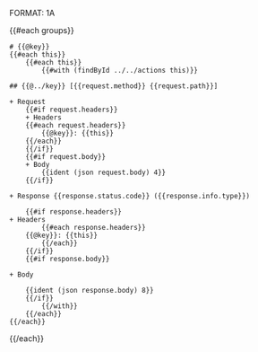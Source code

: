 FORMAT: 1A

{{#each groups}}

    # {{@key}} 
    {{#each this}}
        {{#each this}}
            {{#with (findById ../../actions this)}}

    ## {{@../key}} [{{request.method}} {{request.path}}]

    + Request
        {{#if request.headers}}
        + Headers
        {{#each request.headers}}
            {{@key}}: {{this}}
        {{/each}}
        {{/if}}
        {{#if request.body}}
        + Body
            {{ident (json request.body) 4}}
        {{/if}}

    + Response {{response.status.code}} ({{response.info.type}})

        {{#if response.headers}}
    + Headers
            {{#each response.headers}}
        {{@key}}: {{this}}
            {{/each}}
        {{/if}}
        {{#if response.body}}

    + Body

        {{ident (json response.body) 8}}
        {{/if}}
            {{/with}}
        {{/each}}
    {{/each}}
{{/each}}